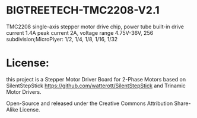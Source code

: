 # BIGTREETECH-TMC2208-V2.1
TMC2208 single-axis stepper motor drive chip, power tube built-in drive current 1.4A peak current 2A, voltage range 4.75V-36V, 256 subdivision;MicroPlyer: 1/2, 1/4, 1/8, 1/16, 1/32
# License:
this project is a Stepper Motor Driver Board for 2-Phase Motors based on SilentStepStick https://github.com/watterott/SilentStepStick and Trinamic Motor Drivers.

Open-Source and released under the Creative Commons Attribution Share-Alike License.
